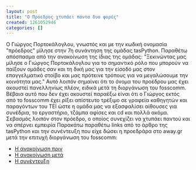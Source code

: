 ```yaml
---
layout: post
title: "Ο Πρόεδρος χτυπάει πάντα δυο φορές"
created: 1261052946
categories: []
---
```

Ο Γιώργος Πορτοκάλογλου, γνωστός και με την κωδική ονομασία "πρόεδρος" μίλησε στην 7η συνάντηση της ομάδας tasPython. Παραθέτω απόσπασμα από την ανακοίνωση της ίδιας της ομάδας:
"Ξεκινώντας μας μίλησε ο Γιώργος Πορτοκάλογλου για το σημαντικό ρόλο που μπορούν να παίξουν ομάδες σαν και τη δική μας για την είσοδό μας στον επαγγελματικό στοίβο και μας πρότεινε τρόπους για να μεγαλώσουμε την κοινότητα μας."
Αυτό λοιπόν σημαίνει ότι το όνομα του προέδρου μας έχει ακουστεί πανελληνίως πλέον, ειδικά μετά τη διοργάνωση του fosscomm. Βέβαια αυτό που δεν έχει ακουστεί παραέξω είναι ότι ο Γιώργος εκτός από το fosscomm έχει ρίξει απίστευτο τρέξιμο σε γραφεία καθηγητών και παραγόντων του ΤΕΙ ώστε η ομάδα μας να εξασφαλίσει αίθουσες για συνέδρια, το εργαστήριο, τζάμπα αφίσες και cd και πολλά ακόμα.
Σεβασμός λοιπόν στον πρόεδρο, ο οποίος συνεχίζει να χτυπάει παντού και να σπέρνει εμπειρία
Παρακάτω παραθέτω links από το άρθρο της tasPython και την συνέντευξη που είχε δώσει η προεδράρα στο away.gr μετά την επιτυχή διοργάνωση του fosscomm:

<ul><li><a href="http://taspython.eu/index.php?option=com_content&view=article&id=95:7-&catid=34:2009-02-03-10-44-44">Η ανακοίνωση πριν</a></li>
<li><a href="http://taspython.eu/index.php?option=com_content&view=article&id=96:7th-results&catid=34:2009-02-03-10-44-44">Η ανακοίνωση μετά</a></li>
<li><a href="http://away.gr/2009/05/14/interview-portokaloglou/">Η συνέντευξη</a></li></ul>
